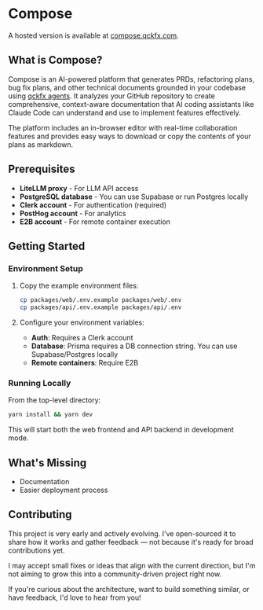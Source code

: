 # Compose

A hosted version is available at [compose.qckfx.com](https://compose.qckfx.com).

## What is Compose?

Compose is an AI-powered platform that generates PRDs, refactoring plans, bug fix plans, and other technical documents grounded in your codebase using [qckfx agents](https://github.com/qckfx/agent-sdk). It analyzes your GitHub repository to create comprehensive, context-aware documentation that AI coding assistants like Claude Code can understand and use to implement features effectively.

The platform includes an in-browser editor with real-time collaboration features and provides easy ways to download or copy the contents of your plans as markdown.

## Prerequisites

- **LiteLLM proxy** - For LLM API access
- **PostgreSQL database** - You can use Supabase or run Postgres locally
- **Clerk account** - For authentication (required)
- **PostHog account** - For analytics
- **E2B account** - For remote container execution

## Getting Started

### Environment Setup

1. Copy the example environment files:

   ```bash
   cp packages/web/.env.example packages/web/.env
   cp packages/api/.env.example packages/api/.env
   ```

2. Configure your environment variables:
   - **Auth**: Requires a Clerk account
   - **Database**: Prisma requires a DB connection string. You can use Supabase/Postgres locally
   - **Remote containers**: Require E2B

### Running Locally

From the top-level directory:

```bash
yarn install && yarn dev
```

This will start both the web frontend and API backend in development mode.

## What's Missing

- Documentation
- Easier deployment process

## Contributing

This project is very early and actively evolving. I've open-sourced it to share how it works and gather feedback — not because it's ready for broad contributions yet.

I may accept small fixes or ideas that align with the current direction, but I'm not aiming to grow this into a community-driven project right now.

If you're curious about the architecture, want to build something similar, or have feedback, I'd love to hear from you!
